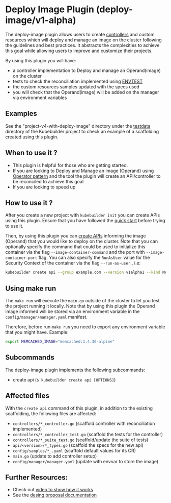 # Deploy Image Plugin (deploy-image/v1-alpha)

The deploy-image plugin allows users to create [controllers][controller-runtime] and custom resources which will deploy and manage an image on the cluster following
the guidelines and best practices. It abstracts the complexities to achieve this goal while allowing users to improve and customize their projects.

By using this plugin you will have:

- a controller implementation to Deploy and manage an Operand(image) on the cluster
- tests to check the reconciliation implemented using [ENVTEST][envtest]
- the custom resources samples updated with the specs used
- you will check that the Operand(image) will be added on the manager via environment variables

<aside class="note">
<h1>Examples</h1>

See the "project-v4-with-deploy-image" directory under the [testdata][testdata] directory of the Kubebuilder project to check an example of a scaffolding created using this plugin.

</aside>


## When to use it ?

- This plugin is helpful for those who are getting started.
- If you are looking to Deploy and Manage an image (Operand) using [Operator pattern](https://kubernetes.io/docs/concepts/extend-kubernetes/operator/) and the tool the plugin will create an API/controller to be reconciled to achieve this goal
- If you are looking to speed up

## How to use it ?

After you create a new project with `kubebuilder init` you can create APIs using this plugin. Ensure that you have followed the [quick start](https://book.kubebuilder.io/quick-start.html) before trying to use it.

Then, by using this plugin you can [create APIs](https://book.kubebuilder.io/cronjob-tutorial/gvks.html) informing the image (Operand) that you would like to deploy on the cluster. Note that you can optionally specify the command that could be used to initialize this container via the flag `--image-container-command` and the port with `--image-container-port` flag. You can also specify the `RunAsUser` value for the Security Context of the container via the flag `--run-as-user`., i.e:

```sh
kubebuilder create api --group example.com --version v1alpha1 --kind Memcached --image=memcached:1.6.15-alpine --image-container-command="memcached,-m=64,modern,-v" --image-container-port="11211" --run-as-user="1001" --plugins="deploy-image/v1-alpha"
```

<aside class="warning">
<h1>Using make run</h1>

The `make run` will execute the `main.go` outside of the cluster to let you test the project running it locally. Note that by using this plugin the Operand image informed will be stored via an environment variable in the `config/manager/manager.yaml` manifest.

Therefore, before run `make run` you need to export any environment variable that you might have. Example:

```sh
export MEMCACHED_IMAGE="memcached:1.4.36-alpine"
```

</aside>

## Subcommands

The deploy-image plugin implements the following subcommands:

- create api (`$ kubebuilder create api [OPTIONS]`)

## Affected files

With the `create api` command of this plugin, in addition to the existing scaffolding, the following files are affected:

- `controllers/*_controller.go` (scaffold controller with reconciliation implemented)
- `controllers/*_controller_test.go` (scaffold the tests for the controller)
- `controllers/*_suite_test.go` (scaffold/update the suite of tests)
- `api/<version>/*_types.go` (scaffold the specs for the new api)
- `config/samples/*_.yaml` (scaffold default values for its CR)
- `main.go` (update to add controller setup)
- `config/manager/manager.yaml` (update with envvar to store the image)

## Further Resources:

- Check out [video to show how it works](https://youtu.be/UwPuRjjnMjY)
- See the [desing proposal documentation](../../../../designs/code-generate-image-plugin.md)

[controller-runtime]: https://github.com/kubernetes-sigs/controller-runtime
[testdata]: https://github.com/kubernetes-sigs/kubebuilder/tree/master/testdata/
[envtest]: ../reference/envtest.md
